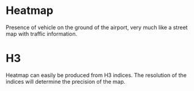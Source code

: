

# Heatmap

Presence of vehicle on the ground of the airport, very much like a street map with traffic information.

# H3

Heatmap can easily be produced from H3 indices.
The resolution of the indices will determine the precision of the map.